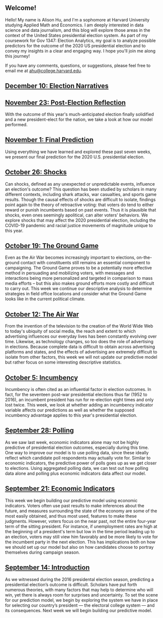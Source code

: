 ## Welcome!

Hello! My name is Alison Hu, and I'm a sophomore at Harvard University studying Applied Math and Economics. I am deeply interested in data science and data journalism, and this blog will explore those areas in the context of the United States presidential election system. As part of my coursework for Gov 1347: Election Analytics, my goal is to analyze possible predictors for the outcome of the 2020 US presidential election and to convey my insights in a clear and engaging way. I hope you'll join me along this journey!

If you have any comments, questions, or suggestions, please feel free to email me at [ahu@college.harvard.edu](ahu@college.harvard.edu).

## [December 10: Election Narratives](posts/11_23.md)

## [November 23: Post-Election Reflection](posts/11_23.md)
With the outcome of this year's much-anticipated election finally solidified and a new president-elect for the nation, we take a look at how our model performed.

## [November 1: Final Prediction](posts/11_01.md)
Using everything we have learned and explored these past seven weeks, we present our final prediction for the 2020 U.S. presidential election.

## [October 26: Shocks](posts/10_26.md)
Can shocks, defined as any unexpected or unpredictable events, influence an election's outcome? This question has been studied by scholars in many different contexts, including shark attacks, war casualties, and sports game results. Though the causal effects of shocks are difficult to isolate, findings point again to the theory of retroactive voting: that voters do tend to either reward or punish incumbents based on past events. Thus it is plausible that shocks, even ones seemingly apolitical, can alter voters' behaviors. We explore shocks that may affect the 2020 presidential election, including the COVID-19 pandemic and racial justice movements of magnitude unique to this year.

## [October 19: The Ground Game](posts/10_19.md)
Even as the Air War becomes increasingly important to elections, on-the-ground contact with constituents still remains an essential component to campaigning. The Ground Game proves to be a potentially more effective method in persuading and mobilizing voters, with messages and interactions being more personalized and targeted in comparison to mass media efforts – but this also makes ground efforts more costly and difficult to carry out. This week we continue our descriptive analysis to determine strategies in field office locations and consider what the Ground Game looks like in the current political climate.

## [October 12: The Air War](posts/10_12.md)
From the invention of the television to the creation of the World Wide Web to today's ubiquity of social media, the reach and extent to which advertising influences our everyday lives has been constantly evolving over time. Likewise, as technology changes, so too does the role of advertising in elections. Because complete data is difficult to obtain across advertising platforms and states, and the effects of advertising are extremely difficult to isolate from other factors, this week we will not update our predictive model but rather focus on some interesting descriptive statistics.

## [October 5: Incumbency](posts/10_05.md)
Incumbency is often cited as an influential factor in election outcomes. In fact, for the seventeen post-war presidential elections thus far (1952 to 2016), an incumbent president has run for re-election eight times and only lost twice. This week, we look at whether adding an incumbency indicator variable affects our predictions as well as whether the supposed incumbency advantage applies to this year's presidential election.

## [September 28: Polling](posts/09_28.md)

As we saw last week, economic indicators alone may not be highly predictive of presidential election outcomes, especially during this time. One way to improve our model is to use polling data, since these ideally reflect which candidate poll respondents may actually vote for. Similar to economic indicators, the predictive power of polls goes up as we get closer to elections. Using aggregated polling data, we can test out how polling data alone and polling plus economic indicators data affect our model.

## [September 21: Economic Indicators](posts/09_21.md)

This week we begin building our predictive model using economic indicators. Voters often use past results to make inferences about the future, and measures surrounding the state of the economy are some of the most easily obtained, and thus most used, features to make these judgments. However, voters focus on the near past, not the entire four-year term of the sitting president. For instance, if unemployment rates are high at the beginning of a president's term but low in the time period leading up to an election, voters may still view him favorably and be more likely to vote for the incumbent party in the next election. This has implications both on how we should set up our model but also on how candidates choose to portray themselves during campaign season.

## [September 14: Introduction](posts/09_14.md)

As we witnessed during the 2016 presidental election season, predicting a presidential election’s outcome is difficult. Scholars have put forth numerous theories, with many factors that may help to determine who will win, yet there is always room for surprises and uncertainty. To set the scene for our prediction model, we begin by exploring the system we have in place for selecting our country’s president — the electoral college system — and its consequences. Next week we will begin building our predictive model.
